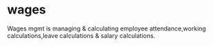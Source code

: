# wages
Wages mgmt is managing &amp; calculating employee attendance,working calculations,leave calculations &amp; salary calculations. 
